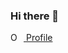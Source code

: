 ### Hi there 👋
<div itemscope itemtype="https://schema.org/Person"><a itemprop="sameAs" content="https://orcid.org/0000-0001-7379-0080" href="https://orcid.org/0000-0001-7379-0080" target="orcid.widget" rel="me noopener noreferrer" style="vertical-align:top;"><img src="https://orcid.org/sites/default/files/images/orcid_16x16.png" style="width:1em;margin-right:.5em;" alt="ORCID iD icon"> Profile </a></div>

<!-- 
https://scholar.google.com/citations?user=P1qW5Z0AAAAJ&hl=en

**mikelgg93/mikelgg93** is a ✨ _special_ ✨ repository because its `README.md` (this file) appears on your GitHub profile.

Here are some ideas to get you started:

- 🔭 I’m currently working on ...
- 🌱 I’m currently learning ...
- 👯 I’m looking to collaborate on ...
- 🤔 I’m looking for help with ...
- 💬 Ask me about ...
- 📫 How to reach me: ...
- 😄 Pronouns: ...
- ⚡ Fun fact: ...
-->
